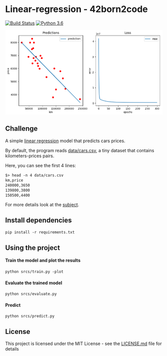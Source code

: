 # Linear-regression - 42born2code
[![Build Status](https://travis-ci.com/fedefloris/Linear-regression.svg?token=dH8C3CpkpNBzxeKzZ8gb&branch=master)](https://travis-ci.com/fedefloris/Linear-regression)
[![Python 3.6](https://img.shields.io/badge/python-3.6-blue.svg)](https://www.python.org/downloads/release/python-360/)

<p align="center">
	<img width="750" src="https://github.com/fedefloris/Linear-regression/blob/master/images/preview.png">
</p>

## Challenge
A simple [linear regression](https://en.wikipedia.org/wiki/Linear_regression) model that predicts cars prices.

By default, the program reads [data/cars.csv](data/cars.csv), a tiny dataset that contains kilometers-prices pairs.

Here, you can see the first 4 lines:
```console
$> head -n 4 data/cars.csv
km,price
240000,3650
139800,3800
150500,4400
```

For more details look at the [subject](subject.pdf).

## Install dependencies
```console
pip install -r requirements.txt
```

## Using the project
#### Train the model and plot the results
```console
python srcs/train.py -plot
```
#### Evaluate the trained model
```console
python srcs/evaluate.py
```
#### Predict
```console
python srcs/predict.py
```

## License
This project is licensed under the MIT License - see the [LICENSE.md](LICENSE) file for details
